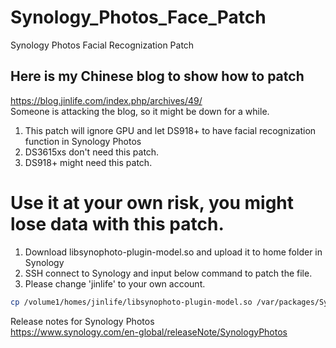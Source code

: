 # Synology_Photos_Face_Patch
Synology Photos Facial Recognization Patch

## Here is my Chinese blog to show how to patch
https://blog.jinlife.com/index.php/archives/49/  
Someone is attacking the blog, so it might be down for a while.

1. This patch will ignore GPU and let DS918+ to have facial recognization function in Synology Photos
2. DS3615xs don't need this patch.
3. DS918+ might need this patch.

# Use it at your own risk, you might lose data with this patch.

1. Download libsynophoto-plugin-model.so and upload it to home folder in Synology
2. SSH connect to Synology and input below command to patch the file.
3. Please change 'jinlife' to your own account.
```bash
cp /volume1/homes/jinlife/libsynophoto-plugin-model.so /var/packages/SynologyPhotos/target/usr/lib/ 
```

Release notes for Synology Photos  
https://www.synology.com/en-global/releaseNote/SynologyPhotos